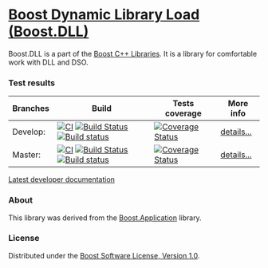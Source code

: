 # [Boost Dynamic Library Load (Boost.DLL)](https://boost.org/libs/dll)

Boost.DLL is a part of the [Boost C++ Libraries](https://github.com/boostorg). It is a library for comfortable work with DLL and DSO.

### Test results

Branches        | Build         | Tests coverage | More info
----------------|-------------- | -------------- |-----------
Develop:        | [![CI](https://github.com/apolukhin/Boost.DLL/actions/workflows/ci.yml/badge.svg?branch=develop)](https://github.com/apolukhin/Boost.DLL/actions/workflows/ci.yml) [![Build Status](https://travis-ci.org/apolukhin/Boost.DLL.svg?branch=develop)](https://travis-ci.org/apolukhin/Boost.DLL) [![Build status](https://ci.appveyor.com/api/projects/status/t6q6yhcabtk5b99l/branch/develop?svg=true)](https://ci.appveyor.com/project/apolukhin/boost-dll/branch/develop)  | [![Coverage Status](https://coveralls.io/repos/apolukhin/Boost.DLL/badge.png?branch=develop)](https://coveralls.io/r/apolukhin/Boost.DLL?branch=develop) | [details...](https://www.boost.org/development/tests/develop/developer/dll.html)
Master:         | [![CI](https://github.com/apolukhin/Boost.DLL/actions/workflows/ci.yml/badge.svg?branch=master)](https://github.com/apolukhin/Boost.DLL/actions/workflows/ci.yml) [![Build Status](https://travis-ci.org/apolukhin/Boost.DLL.svg?branch=master)](https://travis-ci.org/apolukhin/Boost.DLL) [![Build status](https://ci.appveyor.com/api/projects/status/t6q6yhcabtk5b99l/branch/master?svg=true)](https://ci.appveyor.com/project/apolukhin/boost-dll/branch/master)  | [![Coverage Status](https://coveralls.io/repos/apolukhin/Boost.DLL/badge.png?branch=master)](https://coveralls.io/r/apolukhin/Boost.DLL?branch=master) | [details...](https://www.boost.org/development/tests/master/developer/dll.html)

[Latest developer documentation](https://www.boost.org/doc/libs/develop/doc/html/boost_dll.html)

### About
This library was derived from the [Boost.Application](https://github.com/retf/Boost.Application) library.

### License
Distributed under the [Boost Software License, Version 1.0](https://www.boost.org/LICENSE_1_0.txt).
